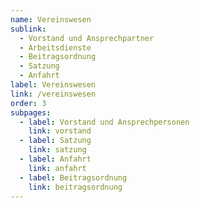```yaml
---
name: Vereinswesen
sublink:
  - Vorstand und Ansprechpartner
  - Arbeitsdienste
  - Beitragsordnung
  - Satzung
  - Anfahrt
label: Vereinswesen
link: /vereinswesen
order: 3
subpages:
  - label: Vorstand und Ansprechpersonen
    link: vorstand
  - label: Satzung
    link: satzung
  - label: Anfahrt
    link: anfahrt
  - label: Beitragsordnung
    link: beitragsordnung
---
```


